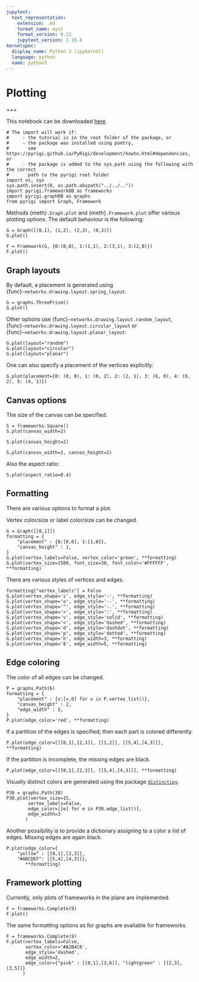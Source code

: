 ```yaml
---
jupytext:
  text_representation:
    extension: .md
    format_name: myst
    format_version: 0.13
    jupytext_version: 1.16.4
kernelspec:
  display_name: Python 3 (ipykernel)
  language: python
  name: python3
---
```


# Plotting

+++

This notebook can be downloaded [here](https://pyrigi.github.io/PyRigi/_static/tutorials/plotting.ipynb).

```{code-cell} ipython3
# The import will work if:
#     - the tutorial is in the root folder of the package, or
#     - the package was installed using poetry,
#       see https://pyrigi.github.io/PyRigi/development/howto.html#dependencies, or
#     - the package is added to the sys.path using the following with the correct
#       path to the pyrigi root folder
import os, sys
sys.path.insert(0, os.path.abspath("../../.."))
import pyrigi.frameworkDB as frameworks
import pyrigi.graphDB as graphs
from pyrigi import Graph, Framework
```

Methods {meth}`.Graph.plot` and {meth}`.Framework.plot` offer various plotting options.
The default behaviour is the following:

```{code-cell} ipython3
G = Graph([(0,1), (1,2), (2,3), (0,3)])
G.plot()
```

```{code-cell} ipython3
F = Framework(G, {0:(0,0), 1:(1,1), 2:(3,1), 3:(2,0)})
F.plot()
```

##  Graph layouts
By default, a placement is generated using {func}`~networkx.drawing.layout.spring_layout`.

```{code-cell} ipython3
G = graphs.ThreePrism()
G.plot()
```

Other options use {func}`~networkx.drawing.layout.random_layout`, {func}`~networkx.drawing.layout.circular_layout` or {func}`~networkx.drawing.layout.planar_layout`:

```{code-cell} ipython3
G.plot(layout="random")
G.plot(layout="circular")
G.plot(layout="planar")
```

One can also specify a placement of the vertices explicitly:

```{code-cell} ipython3
G.plot(placement={0: (0, 0), 1: (0, 2), 2: (2, 1), 3: (6, 0), 4: (6, 2), 5: (4, 1)})
```

## Canvas options

The size of the canvas can be specified.

```{code-cell} ipython3
S = frameworks.Square()
S.plot(canvas_width=2)
```

```{code-cell} ipython3
S.plot(canvas_height=2)
```

```{code-cell} ipython3
S.plot(canvas_width=2, canvas_height=2)
```

Also the aspect ratio:

```{code-cell} ipython3
S.plot(aspect_ratio=0.4)
```

## Formatting
There are various options to format a plot.

Vertex color/size or label color/size can be changed.

```{code-cell} ipython3
G = Graph([[0,1]])
formatting = {
    "placement" : {0:[0,0], 1:[1,0]},
    "canvas_height" : 1,
}
G.plot(vertex_labels=False, vertex_color='green', **formatting)
G.plot(vertex_size=1500, font_size=30, font_color='#FFFFFF', **formatting)
```

There are various styles of vertices and edges.

```{code-cell} ipython3
formatting["vertex_labels"] = False
G.plot(vertex_shape='s', edge_style='-', **formatting)
G.plot(vertex_shape='o', edge_style='--', **formatting)
G.plot(vertex_shape='^', edge_style='-.', **formatting)
G.plot(vertex_shape='>', edge_style=':', **formatting)
G.plot(vertex_shape='v', edge_style='solid', **formatting)
G.plot(vertex_shape='<', edge_style='dashed', **formatting)
G.plot(vertex_shape='d', edge_style='dashdot', **formatting)
G.plot(vertex_shape='p', edge_style='dotted', **formatting)
G.plot(vertex_shape='h', edge_width=3, **formatting)
G.plot(vertex_shape='8', edge_width=5, **formatting)
```

## Edge coloring

The color of all edges can be changed.

```{code-cell} ipython3
P = graphs.Path(6)
formatting = {
    "placement" : {v:[v,0] for v in P.vertex_list()},
    "canvas_height" : 2,
    "edge_width" : 5,
}
P.plot(edge_color='red', **formatting)
```

If a partition of the edges is specified, then each part is colored differently.

```{code-cell} ipython3
P.plot(edge_color=[[[0,1],[2,3]], [[1,2]], [[5,4],[4,3]]], **formatting)
```

If the partition is incomplete, the missing edges are black.

```{code-cell} ipython3
P.plot(edge_color=[[[0,1],[2,3]], [[5,4],[4,3]]], **formatting)
```

Visually distinct colors are generated using the package [`distinctipy`](https://pypi.org/project/distinctipy/).

```{code-cell} ipython3
P30 = graphs.Path(30)
P30.plot(vertex_size=15,
        vertex_labels=False,
        edge_color=[[e] for e in P30.edge_list()],
        edge_width=3
       )
```

Another possibility is to provide a dictionary assigning to a color a list of edges. Missing edges are again black.

```{code-cell} ipython3
P.plot(edge_color={
    "yellow" : [[0,1],[2,3]],
    "#ABCDEF": [[5,4],[4,3]]},
       **formatting)
```

## Framework plotting

Currently, only plots of frameworks in the plane are implemented.

```{code-cell} ipython3
F = frameworks.Complete(9)
F.plot()
```

The same formatting options as for graphs are available for frameworks.

```{code-cell} ipython3
F = frameworks.Complete(9)
F.plot(vertex_labels=False,
       vertex_color='#A2B4C6',
       edge_style='dashed',
       edge_width=2,
       edge_color={"pink" : [[0,1],[3,6]], "lightgreen" : [[2,3],[3,5]]}
      )
```
